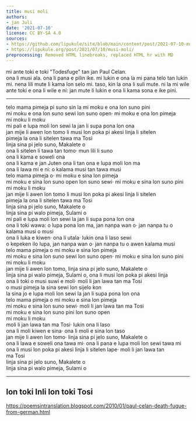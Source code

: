 ```yaml
---
title: musi moli
authors:
- jan Juli
date: '2021-07-10'
license: CC BY-SA 4.0
sources:
- https://github.com/lipukule/site/blob/main/content/post/2021-07-10-musi_moli.md
- https://lipukule.org/post/2021/07/10/musi-moli/
preprocessing: Removed HTML linebreaks, replaced HTML hr with MD
---
```


mi ante toki e toki "Todesfuge" tan jan Paul Celan.  
ona li musi ala. ona li pana e pilin ike. mi lukin e ona la mi pana telo tan lukin mi. nena lili mute li kama lon selo mi. taso, kin la ona li suli mute. ni la mi wile ante toki e ona li wile e ni: jan mute li lukin e ona li kama sona e ike pini.

***  

telo mama pimeja pi suno sin la mi moku e ona lon suno pini  
mi moku e ona lon suno sewi lon suno open· mi moku e ona lon pimeja  
mi moku li moku  
mi pali e lupa moli lon sewi la jan li supa pona lon ona  
jan mije li awen lon tomo li musi lon poka pi akesi linja li sitelen  
pimeja la ona li sitelen tawa ma Tosi  
linja sina pi jelo suno, Makalete o  
ona li sitelen li tawa tan tomo· mun lili li suno  
ona li kama e soweli ona  
ona li kama e jan Juten ona li tan ona e lupa moli lon ma  
ona li lawa mi e ni: o kalama musi tan tawa musi  
telo mama pimeja o· mi moku e sina lon pimeja  
mi moku e sina lon suno open lon suno sewi· mi moku e sina lon suno pini  
mi moku li moku  
jan mije li awen lon tomo li musi lon poka pi akesi linja li sitelen  
pimeja la ona li sitelen tawa ma Tosi  
linja sina pi jelo suno, Makalete o  
linja sina pi walo pimeja, Sulami o  
mi pali e lupa moli lon sewi la jan li supa pona lon ona  
ona li toki wawa: o lupa pona lon ma, jan nanpa wan o· jan nanpa tu o kalama musi o musi  
ona li luka e kiwen· ona li utala· lukin ona li laso sewi  
o kepeken ilo lupa, jan nanpa wan o· jan nanpa tu o awen kalama musi  
telo mama pimeja o mi moku e sina lon pimeja  
mi moku e sina lon suno sewi lon suno open· mi moku e sina lon suno pini  
mi moku li moku  
jan mije li awen lon tomo, linja sina pi jelo suno, Makalete o  
linja sina pi walo pimeja, Sulami o, ona li musi lon poka pi akesi linja  
ona li toki o musi suwi e moli· moli li jan lawa tan ma Tosi  
o musi pimeja la sina sewi lon sijelo kon  
la sina jo e lupa moli lon sewi la jan li supa pona lon ona  
telo mama pimeja o mi moku e sina lon pimeja  
mi moku e sina lon suno sewi· moli li jan lawa tan ma Tosi  
mi moku e sina lon suno pini lon suno open  
mi moku li moku  
moli li jan lawa tan ma Tosi· lukin ona li laso  
ona li moli kiwen e sina· ona li moli e sina lon taso  
jan mije li awen lon tomo· linja sina pi jelo suno, Makalete o  
ona li lawa e soweli ona tawa mi· ona li pana e lupa moli lon sewi tawa mi  
ona li musi lon poka pi akesi linja li sitelen lape· moli li jan lawa tan  
ma Tosi  
linja sina pi jelo suno, Makalete o  
linja sina pi walo pimeja, Sulami o

***

## lon toki Inli lon toki Tosi
https://poemsintranslation.blogspot.com/2010/01/paul-celan-death-fugue-from-german.html